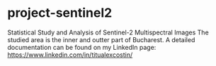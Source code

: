 # project-sentinel2
 Statistical Study and Analysis of Sentinel-2 Multispectral Images
 The studied area is the inner and outter part of Bucharest. 
 A detailed documentation can be found on my LinkedIn page: https://www.linkedin.com/in/titualexcostin/
